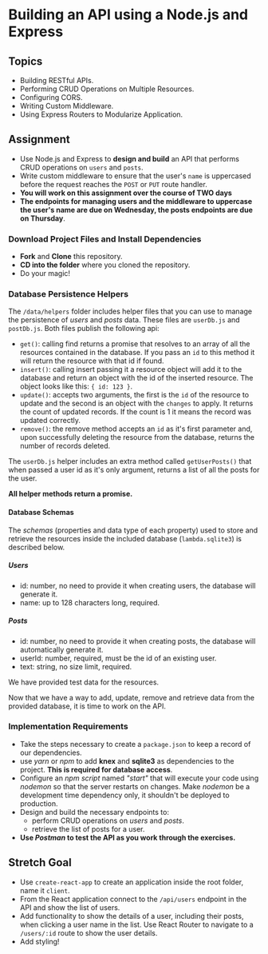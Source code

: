 # Building an API using a Node.js and Express

## Topics

- Building RESTful APIs.
- Performing CRUD Operations on Multiple Resources.
- Configuring CORS.
- Writing Custom Middleware.
- Using Express Routers to Modularize Application.

## Assignment

- Use Node.js and Express to **design and build** an API that performs CRUD operations on `users` and `posts`.
- Write custom middleware to ensure that the user's `name` is uppercased before the request reaches the `POST` or `PUT` route handler.
- **You will work on this assignment over the course of TWO days**
- **The endpoints for managing users and the middleware to uppercase the user's name are due on Wednesday, the posts endpoints are due on Thursday**.

### Download Project Files and Install Dependencies

- **Fork** and **Clone** this repository.
- **CD into the folder** where you cloned the repository.
- Do your magic!

### Database Persistence Helpers

The `/data/helpers` folder includes helper files that you can use to manage the persistence of _users_ and _posts_ data. These files are `userDb.js` and `postDb.js`. Both files publish the following api:

- `get()`: calling find returns a promise that resolves to an array of all the resources contained in the database. If you pass an `id` to this method it will return the resource with that id if found.
- `insert()`: calling insert passing it a resource object will add it to the database and return an object with the id of the inserted resource. The object looks like this: `{ id: 123 }`.
- `update()`: accepts two arguments, the first is the `id` of the resource to update and the second is an object with the `changes` to apply. It returns the count of updated records. If the count is 1 it means the record was updated correctly.
- `remove()`: the remove method accepts an `id` as it's first parameter and, upon successfully deleting the resource from the database, returns the number of records deleted.

The `userDb.js` helper includes an extra method called `getUserPosts()` that when passed a user id as it's only argument, returns a list of all the posts for the user.

**All helper methods return a promise.**

#### Database Schemas

The _schemas_ (properties and data type of each property) used to store and retrieve the resources inside the included database (`lambda.sqlite3`) is described below.

##### Users

- id: number, no need to provide it when creating users, the database will generate it.
- name: up to 128 characters long, required.

##### Posts

- id: number, no need to provide it when creating posts, the database will automatically generate it.
- userId: number, required, must be the id of an existing user.
- text: string, no size limit, required.

We have provided test data for the resources.

Now that we have a way to add, update, remove and retrieve data from the provided database, it is time to work on the API.

### Implementation Requirements

- Take the steps necessary to create a `package.json` to keep a record of our dependencies.
- use _yarn_ or _npm_ to add **knex** and **sqlite3** as dependencies to the project. **This is required for database access**.
- Configure an _npm script_ named _"start"_ that will execute your code using _nodemon_ so that the server restarts on changes. Make _nodemon_ be a development time dependency only, it shouldn't be deployed to production.
- Design and build the necessary endpoints to:
  - perform CRUD operations on _users_ and _posts_.
  - retrieve the list of posts for a user.
- **Use _Postman_ to test the API as you work through the exercises.**



## Stretch Goal

- Use `create-react-app` to create an application inside the root folder, name it `client`.
- From the React application connect to the `/api/users` endpoint in the API and show the list of users.
- Add functionality to show the details of a user, including their posts, when clicking a user name in the list. Use React Router to navigate to a `/users/:id` route to show the user details.
- Add styling!

